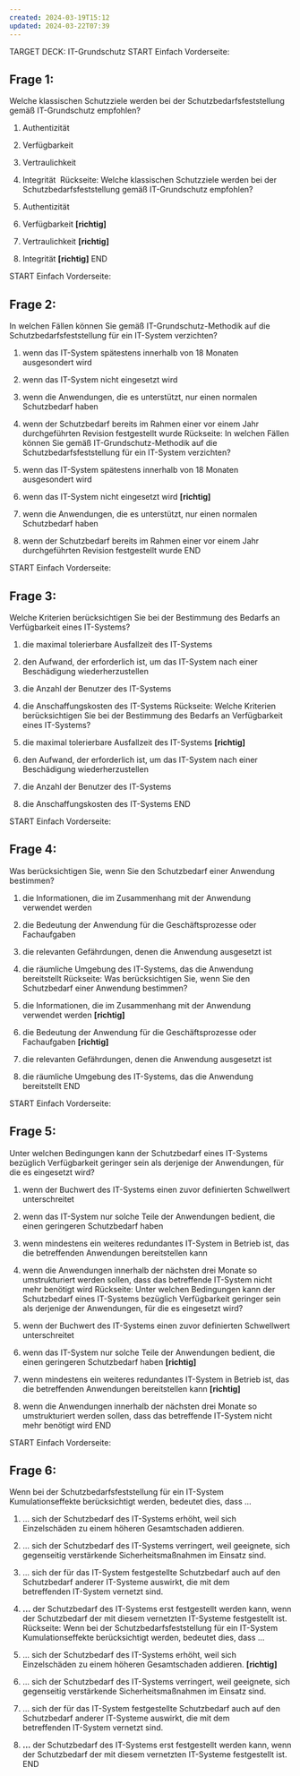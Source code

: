 ```yaml
---
created: 2024-03-19T15:12
updated: 2024-03-22T07:39
---
```

TARGET DECK: IT-Grundschutz
START
Einfach
Vorderseite: 
## Frage 1:

Welche klassischen Schutzziele werden bei der Schutzbedarfsfeststellung gemäß IT-Grundschutz empfohlen?

1. Authentizität
2. Verfügbarkeit 
3. Vertraulichkeit 
4. Integrität 
Rückseite:
Welche klassischen Schutzziele werden bei der Schutzbedarfsfeststellung gemäß IT-Grundschutz empfohlen?

1. Authentizität
2. Verfügbarkeit **[richtig]**
3. Vertraulichkeit **[richtig]**
4. Integrität **[richtig]**
END

START
Einfach
Vorderseite: 
## Frage 2:

In welchen Fällen können Sie gemäß IT-Grundschutz-Methodik auf die Schutzbedarfsfeststellung für ein IT-System verzichten?

1. wenn das IT-System spätestens innerhalb von 18 Monaten ausgesondert wird
2. wenn das IT-System nicht eingesetzt wird 
3. wenn die Anwendungen, die es unterstützt, nur einen normalen Schutzbedarf haben
4. wenn der Schutzbedarf bereits im Rahmen einer vor einem Jahr durchgeführten Revision festgestellt wurde
Rückseite:
In welchen Fällen können Sie gemäß IT-Grundschutz-Methodik auf die Schutzbedarfsfeststellung für ein IT-System verzichten?

1. wenn das IT-System spätestens innerhalb von 18 Monaten ausgesondert wird
2. wenn das IT-System nicht eingesetzt wird **[richtig]**
3. wenn die Anwendungen, die es unterstützt, nur einen normalen Schutzbedarf haben
4. wenn der Schutzbedarf bereits im Rahmen einer vor einem Jahr durchgeführten Revision festgestellt wurde
END

START
Einfach
Vorderseite: 
## Frage 3:

Welche Kriterien berücksichtigen Sie bei der Bestimmung des Bedarfs an Verfügbarkeit eines IT-Systems?

1. die maximal tolerierbare Ausfallzeit des IT-Systems 
2. den Aufwand, der erforderlich ist, um das IT-System nach einer Beschädigung wiederherzustellen
3. die Anzahl der Benutzer des IT-Systems
4. die Anschaffungskosten des IT-Systems
Rückseite:
Welche Kriterien berücksichtigen Sie bei der Bestimmung des Bedarfs an Verfügbarkeit eines IT-Systems?

1. die maximal tolerierbare Ausfallzeit des IT-Systems **[richtig]**
2. den Aufwand, der erforderlich ist, um das IT-System nach einer Beschädigung wiederherzustellen
3. die Anzahl der Benutzer des IT-Systems
4. die Anschaffungskosten des IT-Systems
END

START
Einfach
Vorderseite: 
## Frage 4:

Was berücksichtigen Sie, wenn Sie den Schutzbedarf einer Anwendung bestimmen?

1. die Informationen, die im Zusammenhang mit der Anwendung verwendet werden 
2. die Bedeutung der Anwendung für die Geschäftsprozesse oder Fachaufgaben 
3. die relevanten Gefährdungen, denen die Anwendung ausgesetzt ist
4. die räumliche Umgebung des IT-Systems, das die Anwendung bereitstellt
Rückseite:
Was berücksichtigen Sie, wenn Sie den Schutzbedarf einer Anwendung bestimmen?

1. die Informationen, die im Zusammenhang mit der Anwendung verwendet werden **[richtig]**
2. die Bedeutung der Anwendung für die Geschäftsprozesse oder Fachaufgaben **[richtig]**
3. die relevanten Gefährdungen, denen die Anwendung ausgesetzt ist
4. die räumliche Umgebung des IT-Systems, das die Anwendung bereitstellt
END

START
Einfach
Vorderseite: 
## Frage 5:

Unter welchen Bedingungen kann der Schutzbedarf eines IT-Systems bezüglich Verfügbarkeit geringer sein als derjenige der Anwendungen, für die es eingesetzt wird?

1. wenn der Buchwert des IT-Systems einen zuvor definierten Schwellwert unterschreitet
2. wenn das IT-System nur solche Teile der Anwendungen bedient, die einen geringeren Schutzbedarf haben 
3. wenn mindestens ein weiteres redundantes IT-System in Betrieb ist, das die betreffenden Anwendungen bereitstellen kann 
4. wenn die Anwendungen innerhalb der nächsten drei Monate so umstrukturiert werden sollen, dass das betreffende IT-System nicht mehr benötigt wird
Rückseite:
Unter welchen Bedingungen kann der Schutzbedarf eines IT-Systems bezüglich Verfügbarkeit geringer sein als derjenige der Anwendungen, für die es eingesetzt wird?

1. wenn der Buchwert des IT-Systems einen zuvor definierten Schwellwert unterschreitet
2. wenn das IT-System nur solche Teile der Anwendungen bedient, die einen geringeren Schutzbedarf haben **[richtig]**
3. wenn mindestens ein weiteres redundantes IT-System in Betrieb ist, das die betreffenden Anwendungen bereitstellen kann **[richtig]**
4. wenn die Anwendungen innerhalb der nächsten drei Monate so umstrukturiert werden sollen, dass das betreffende IT-System nicht mehr benötigt wird
END

START
Einfach
Vorderseite: 
## Frage 6:

Wenn bei der Schutzbedarfsfeststellung für ein IT-System Kumulationseffekte berücksichtigt werden, bedeutet dies, dass …

1. … sich der Schutzbedarf des IT-Systems erhöht, weil sich Einzelschäden zu einem höheren Gesamt­schaden addieren. 
2. … sich der Schutzbedarf des IT-Systems verringert, weil geeignete, sich gegenseitig verstärkende Sicherheitsmaßnahmen im Einsatz sind.
3. … sich der für das IT-System festgestellte Schutzbedarf auch auf den Schutzbedarf anderer IT-Systeme auswirkt, die mit dem betreffenden IT-System vernetzt sind.
4. **…** der Schutzbedarf des IT-Systems erst festgestellt werden kann, wenn der Schutzbedarf der mit diesem vernetzten IT-Systeme festgestellt ist.
Rückseite:
Wenn bei der Schutzbedarfsfeststellung für ein IT-System Kumulationseffekte berücksichtigt werden, bedeutet dies, dass …

1. … sich der Schutzbedarf des IT-Systems erhöht, weil sich Einzelschäden zu einem höheren Gesamt­schaden addieren. **[richtig]**
2. … sich der Schutzbedarf des IT-Systems verringert, weil geeignete, sich gegenseitig verstärkende Sicherheitsmaßnahmen im Einsatz sind.
3. … sich der für das IT-System festgestellte Schutzbedarf auch auf den Schutzbedarf anderer IT-Systeme auswirkt, die mit dem betreffenden IT-System vernetzt sind.
4. **…** der Schutzbedarf des IT-Systems erst festgestellt werden kann, wenn der Schutzbedarf der mit diesem vernetzten IT-Systeme festgestellt ist.
END